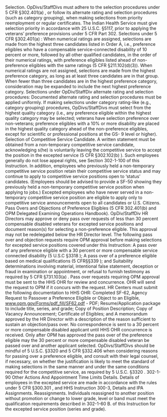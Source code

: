 Selection.
OpDivs/StaffDivs must adhere to the selection procedures under 5 CFR §302.401(a) , or follow its alternate rating and selection procedures (such as category grouping), when making selections from priority reemployment or regular certificates. The Indian Health Service must give selection priority in accordance with 25 U.S.C. §5117, prior to applying the veterans’ preference provisions under 5 CFR Part 302.
Selections under 5 CFR §302.401(a) :
When numerical ratings are assigned, selections are made from the highest three candidates listed in Order A, i.e., preference eligibles who have a compensable service-connected disability of 10 percent or more, followed by all other qualified candidates, in the order of their numerical ratings, with preference eligibles listed ahead of non-preference eligibles with the same ratings (5 CFR §211.102(d)(3)).
When numerical ratings are not assigned, selections are made from the highest preference category, as long as at least three candidates are in that group. When fewer than three candidates are in the highest preference category, consideration may be expanded to include the next highest preference category.
Selections under OpDiv/StaffDiv alternate rating and selection procedures:
Documented alternate rating and selection procedures must be applied uniformly.
If making selections under category rating-like (e.g., category grouping) procedures, OpDivs/StaffDivs must select from the highest quality category (i.e., any preference eligible within the highest quality category may be selected; veterans have selection preference over non-veterans; preference eligibles with a 10% or more disability are placed in the highest quality category ahead of the non-preference eligibles, except for scientific or professional positions at the GS- 9 level or higher).
Selection of Competitive Service Candidate. A written statement must be obtained from a non-temporary competitive service candidate, acknowledging s(he) is voluntarily leaving the competitive service to accept the position in the excepted service (5 CFR §302.102(b) ). Such employees generally do not lose appeal rights, see Section 302-1-100 of this Instruction. In addition, employees who previously held a non-temporary competitive service position retain their competitive service status and may continue to apply to competitive service positions open to ‘status’ candidates. (Employees should be advised to provide a SF-50 showing they previously held a non-temporary competitive service position when applying to jobs.) Excepted employees who have never served in a non-temporary competitive service position are eligible to apply only to competitive service announcements open to all candidates or U.S. Citizens.
Pass Overs and Objections of Preference Eligibles (5 CFR 302.401(b) and OPM Delegated Examining Operations Handbook).
OpDiv/StaffDiv HR Directors may approve or deny pass over requests of less than 30 percent compensable disabled veterans for excepted service positions and document reason(s) for selecting a non-preference eligible. This approval may not be redelegated below the HR Director level.
The following pass over and objection requests require OPM approval before making selections for excepted service positions covered under this Instruction:
A pass over of any preference eligible with a 30 percent or more compensable service connected disability (5 U.S.C §3318 );
A pass over of a preference eligible based on medical qualifications (5 CFR§§339 ); and
Suitability determinations involving material, intentional false statement, deception or fraud in examination or appointment, or refusal to furnish testimony as required by 5 CFR §731.103(a) .
Pass over requests requiring OPM approval must be sent to the HHS OHR for review and concurrence. OHR will send the request to OPM if it concurs with the request. HR Centers must submit the following documentation to HHS OHR:
Completed SF-62, Agency Request to Passover a Preference Eligible or Object to an Eligible, www.opm.gov/Forms/pdf_fill/SF62.pdf - PDF;
Resume/Application package to include title, series, and grade;
Copy of Position Description;
Copy of Vacancy Announcement;
Certificate of Eligibles; and
A memorandum approved by the HR Director with a description of the reason sufficient to sustain an objection/pass over.
No correspondence is sent to a 30 percent or more compensable disabled applicant until HHS OHR concurrence is received. Only after OPM has approved the pass over of the preference eligible may the 30 percent or more compensable disabled veteran be passed over and another applicant selected.
OpDivs/StaffDivs should be mindful of 5 U.S.C. §3320  and 5 CFR §332.406  when considering reasons for passing over a preference eligible, and consult with their legal counsel, if necessary, on whether the justification is likely to meet the standard of making selections in the same manner and under the same conditions required for the competitive service, as required by 5 U.S.C. §3320 .
302-1-90 Other Actions And Appointment Time Limits
Details. Details of employees in the excepted service are made in accordance with the rules under 5 CFR §300.301 , and HHS Instruction 300-3, Details and IPA Assignments.
Reassignments. Individuals reassigned to another position without promotion or change to lower grade, level or band must meet the qualification requirements described in 302-1-60 B. of this Instruction for the excepted service position (series and grade).
